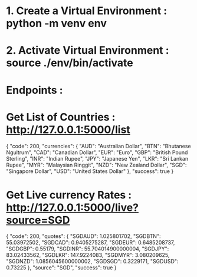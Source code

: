 # 1. Create a Virtual Environment : python -m venv env

# 2. Activate Virtual Environment : source ./env/bin/activate

# Endpoints :

# Get List of Countries : <http://127.0.0.1:5000/list>

{
"code": 200,
"currencies": {
"AUD": "Australian Dollar",
"BTN": "Bhutanese Ngultrum",
"CAD": "Canadian Dollar",
"EUR": "Euro",
"GBP": "British Pound Sterling",
"INR": "Indian Rupee",
"JPY": "Japanese Yen",
"LKR": "Sri Lankan Rupee",
"MYR": "Malaysian Ringgit",
"NZD": "New Zealand Dollar",
"SGD": "Singapore Dollar",
"USD": "United States Dollar"
},
"success": true
}

# Get Live currency Rates : <http://127.0.0.1:5000/live?source=SGD>

{
"code": 200,
"quotes": {
"SGDAUD": 1.025801702,
"SGDBTN": 55.03972502,
"SGDCAD": 0.9405275287,
"SGDEUR": 0.6485208737,
"SGDGBP": 0.55179,
"SGDINR": 55.704014900000004,
"SGDJPY": 83.02433562,
"SGDLKR": 147.9224083,
"SGDMYR": 3.080209625,
"SGDNZD": 1.0856045600000002,
"SGDSGD": 0.3229171,
"SGDUSD": 0.73225
},
"source": "SGD",
"success": true
}
